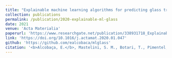 ```yaml
---
title: "Explainable machine learning algorithms for predicting glass transition temperatures"
collection: publications
permalink: /publication/2020-explainable-ml-glass
date: 2021
venue: 'Acta Materialia'
paperurl: 'https://www.researchgate.net/publication/338931718_Explainable_Machine_Learning_Algorithms_To_Predict_Glass_Transition_Temperature'
link: 'https://doi.org/10.1016/j.actamat.2020.01.047'
github: 'https://github.com/ealcobaca/mlglass'
citation: '<b>Alcobaça, E.</b>, Mastelini, S. M., Botari, T., Pimentel, B. A., Cassar, D. R., de Leon Ferreira, A. C. P., & Zanotto, E. D. (2020). <i>Explainable machine learning algorithms for predicting glass transition temperatures</i>. <b>Acta Materialia</b>, 188, 92-100. doi:10.1016/j.actamat.2020.01.047'
---
```

